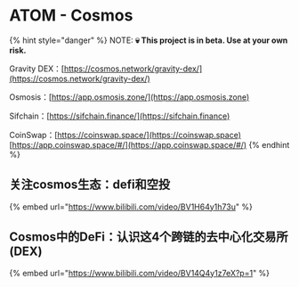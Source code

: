# ATOM - Cosmos

{% hint style="danger" %}
NOTE: **💀 This project is in beta. Use at your own risk.**&#x20;

Gravity DEX：[https://cosmos.network/gravity-dex/](https://cosmos.network/gravity-dex/)

Osmosis：[https://app.osmosis.zone/](https://app.osmosis.zone)

Sifchain：[https://sifchain.finance/](https://sifchain.finance)

CoinSwap：[https://coinswap.space/](https://coinswap.space) [https://app.coinswap.space/#/](https://app.coinswap.space/#/)
{% endhint %}

## 关注cosmos生态：defi和空投

{% embed url="https://www.bilibili.com/video/BV1H64y1h73u" %}

## Cosmos中的DeFi：认识这4个跨链的去中心化交易所(DEX)

{% embed url="https://www.bilibili.com/video/BV14Q4y1z7eX?p=1" %}
